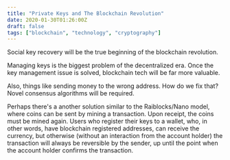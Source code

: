 ```yaml
---
title: "Private Keys and The Blockchain Revolution"
date: 2020-01-30T01:26:00Z
draft: false
tags: ["blockchain", "technology", "cryptography"]
---
```


Social key recovery will be the true beginning of the blockchain revolution.

Managing keys is the biggest problem of the decentralized era. Once the key management issue is solved, blockchain tech will be far more valuable.

Also, things like sending money to the wrong address. How do we fix that? Novel consensus algorithms will be required.

Perhaps there's a another solution similar to the Raiblocks/Nano model, where coins can be sent by mining a transaction. Upon receipt, the coins must be mined again. Users who register their keys to a wallet, who, in other words, have blockchain registered addresses, can receive the currency, but otherwise (without an interaction from the account holder) the transaction will always be reversible by the sender, up until the point when the account holder confirms the transaction.
